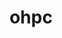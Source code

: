 ---
permalink: /engineering/projects/ohpc/
project_link_name: ohpc
project_url: https://github.com/openhpc/ohpc/
statsAvailable: 'true'
title: ohpc
---